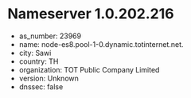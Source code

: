 # Nameserver 1.0.202.216

* as_number: 23969
* name: node-es8.pool-1-0.dynamic.totinternet.net.
* city: Sawi
* country: TH
* organization: TOT Public Company Limited
* version: Unknown
* dnssec: false
